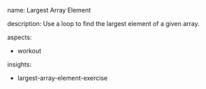 name: Largest Array Element

description: Use a loop to find the largest element of a given array.

aspects:
  - workout

insights:
  - largest-array-element-exercise
